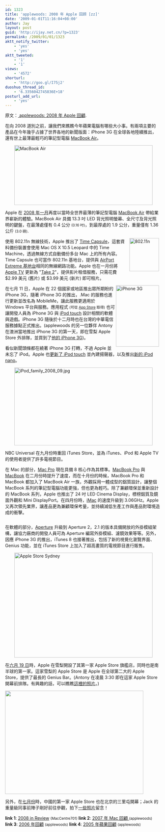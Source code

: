 ```yaml
---
id: 1323
title: 'applewoods: 2008 年 Apple 回顾 [zz]'
date: '2009-01-01T11:16:04+08:00'
author: Jay
layout: post
guid: 'http://ijay.net.cn/?p=1323'
permalink: /2009/01/01/1323
aktt_notify_twitter:
    - 'yes'
    - 'yes'
aktt_tweeted:
    - '1'
    - '1'
views:
    - '4572'
shorturl:
    - 'http://goo.gl/I75j2'
duoshuo_thread_id:
    - '6.3356042745836E+18'
posturl_add_url:
    - 'yes'
---
```


原文：<a href="http://applewoods.org/archives/2008/12/2008_in_review.php"> applewoods: 2008 年 Apple 回顧</a>.

在向 2008 道別之前，讓我們來瞧瞧今年蘋果電腦有哪些大小事。有兩項主要的產品在今年幾乎占據了世界各地的新聞版面：iPhone 3G 在全球各地陸續推出，還有世上最薄最輕巧的筆記型電腦 <a href="http://www.apple.com/shop/buy-mac/macbook-air?afid=p201%7C2602172&amp;cid=AOS-US-AFFC-CPU">MacBook Air</a>。

<img src="http://mac.sillydog.org/archives/pic/MacBookAir.jpg" alt="MacBook Air" hspace="30" width="450" height="195" />

Apple 在 <a href="http://applewoods.org/archives/2008/01/macbookair.php">2008 年一月</a>再度以當時全世界最薄的筆記型電腦 <a href="http://www.apple.com/shop/buy-mac/macbook-air?afid=p201%7C2602172&amp;cid=AOS-US-AFFC-CPU">MacBook Air</a> 帶給業界嶄新的體驗。MacBook Air 具備 13.3 吋 LED 背光照明螢幕、全尺寸及背光照明的鍵盤，在最薄處僅有 0.4 公分 <small>(0.16 吋)</small>，到最厚處的 1.9 公分，重量僅有 1.36 公斤 <small>(3.0 磅)</small>.
<div id="more" class="entry-more">

<img src="http://mac.sillydog.org/archives/pic/wireless_80211n.png" alt="802.11n" hspace="3" width="96" height="108" align="right" />使用 802.11n 無線技術，Apple 推出了 <a href="http://store.apple.com/us/browse/home/shop_ipod/family/apple_tv?afid=p201%7C2602172&amp;cid=AOS-US-AFFC-ATV">Time Capsule</a>，這套資料備份裝置會使用 Mac OS X 10.5 Leopard 中的 Time Machine，透過無線方式自動備份多台 Mac 上的所有內容。Time Capsule 也可當作 802.11n 基地台，提供與 <a href="http://store.apple.com/us/product/MD031/AirPort-Extreme?afid=p201%7C2602172&amp;cid=AOS-US-AFF-Launch_0309">AirPort Extreme 基地台</a>相同的無線網路功能。Apple 也在一月份將 <a href="http://store.apple.com/us/browse/home/shop_ipod/family/apple_tv?afid=p201%7C2602172&amp;cid=AOS-US-AFFC-ATV">Apple TV</a> 更新為 "<a href="http://applewoods.org/archives/2008/01/appletv.php">Take 2</a>"，提供影片租借服務，只需花費 $2.99 美元 (舊片) 或 $3.99 美元 (新片) 即可租片。

<img src="http://ant.sillydog.org/blog/pic/iphone_3g_black_140.jpg" alt="iPhone 3G" hspace="3" width="140" height="200" align="right" />在七月 11 日，Apple 在 22 個國家或地區推出眾所期盼的 iPhone 3G，隨著 iPhone 3G 的推出，.Mac 的服務也進行更新並改名為 MobileMe，讓此服務更適用於 Windows 平台與服務。應用程式 <small>(可從 <a href="http://phobos.apple.com/WebObjects/MZStore.woa/wa/viewGenre?id=36&amp;mt=8">App Store</a> 取得)</small> 也可讓開發人員為 iPhone 3G 與 <a href="http://store.apple.com/us/browse/home/shop_ipod/family/ipod_touch?afid=p201%7C2602172&amp;cid=AOS-US-AFF-DADS">iPod touch</a> 設計相關的軟體與遊戲。iPhone 3G 隨後於十二月時也在台灣的中華電信服務據點正式推出。(applewoods 的另一位夥伴 Antony 在澳洲當地推出 iPhone 3G 的第一天，即在雪梨 Apple Store 外排隊，並買到了<a href="http://applewoods.org/archives/2008/07/iphone_3g.php">他的 iPhone 3G</a>)。

看似新聞頭條都在繞著 iPhone 3G 打轉，不過 Apple 並未忘了 iPod。Apple 也<a href="http://applewoods.org/archives/2008/09/new_ipod_touch_with_speakers.php">更新了 iPod touch</a> 並內建揚聲器，以及推出<a href="http://applewoods.org/archives/2008/09/new_ipod_nano.php">新的 iPod nano</a>。

<img src="http://mac.sillydog.org/archives/pic/iPod_family_2008_09.jpg" border="0" alt="iPod_family_2008_09.jpg" hspace="30" width="450" height="254" />

NBC Universal 在九月份時重回 iTunes Store，並為 iTunes、iPod 和 Apple TV 的使用者提供了許多電視節目。

在 Mac 的部分，<a href="http://store.apple.com/us/browse/home/shop_mac/family/mac_pro?afid=p201%7C2602172&amp;cid=AOS-US-AFF-Launch_0309">Mac Pro</a> 現在具備 8 核心作為其標準。<a href="http://store.apple.com/us/browse/campaigns/back_to_school?afid=p201%7C2602172&amp;cid=AOS-US-AFFE-BTS11">MacBook Pro</a> 與 <a href="http://store.apple.com/us/browse/home/shop_mac">MacBook</a> 在二月份時提升了速度，而在十月份的時候，MacBook Pro 和 MacBook 都加入了 MacBook Air 一族，外觀採用一體成型的鋁質設計，讓整個 MacBook 系列的筆記型電腦功能更強，但也更為輕巧。除了兼顧環保並重新設計的 MacBook 系列，Apple 也推出了 24 吋 LED Cinema Display，標榜鋁質及鏡面外觀和 Mini DisplayPort。在四月份時，<a href="http://store.apple.com/us/browse/home/shop_mac/family/imac?afid=p201%7C2602172&amp;cid=AOS-US-AFF-Launch_0309">iMac</a> 的速度升級到 3.06GHz。Apple 又再次領先業界，讓產品更為兼顧環保考量，並持續減低生產工作與產品對環境造成的衝擊。

<img src="http://mac.sillydog.org/archives/pic/macbook_family_200810.jpg" alt="" />

在軟體的部分，<a href="http://store.apple.com/us_smb_78313/product/MB957?afid=p201%7C2602172&amp;cid=AOS-US-AFFB-BTB">Aperture</a> 升級到 Aperture 2，2.1 的版本具備開放的外掛模組架構，讓協力廠商的開發人員可為 Aperture 編寫外掛模組、濾鏡效果等等。另外，因應 iPhone 3G 的推出，iTunes 8 也接著推出，包括了新的視覺化瀏覽界面、Genius 功能，並在 iTunes Store 上加入了超高畫質的電視節目進行販售。

<img src="http://ant.sillydog.org/blog/pic/AppleStoreSydney_apple.jpg" alt="Apple Store Sydney" hspace="30" width="450" height="342" />

在<a href="http://applewoods.org/archives/2008/06/apple_store_sydney.php">六月 19 日</a>時，Apple 在雪梨開設了其第一家 Apple Store 旗艦店，同時也是南半球的第一家。這家雪梨的 Apple Store 是 Apple 在全球第二大的 Apple Store，提供了最長的 Genius Bar。(Antony 在凌晨 3:30 即在這家 Apple Store 開幕前排隊。有興趣的話，可以瞧瞧<a href="http://ant.sillydog.org/blog/2008/002538.php">這裡的照片</a>。)

<img src="http://applewoods.org/archives/pic/beijing_apple_store.jpg" alt="" width="450" height="337" />

另外，在<a href="http://applewoods.org/archives/2008/07/apple_store_in_beijing.php">七月份</a>時，中國的第一家 Apple Store 也在北京的三里屯開幕；Jack 的重量級同事前陣子剛好前往參觀，拍下<a href="http://www.flickr.com/photos/rayyu/sets/72157611774867831/" target="_blank" rel="noopener">一些照片</a>留念！

<strong>link 1</strong>: <a href="http://mac.sillydog.org/archives/002802.php">2008 in Review</a> <small>(MacCentre701)</small>
<strong>link 2</strong>: <a class="html" href="http://applewoods.org/archives/2007/12/2007_in_review.php"> 2007 年 Mac 回顧 </a> <small>(applewoods)</small>
<strong>link 3</strong>: <a class="html" href="http://applewoods.org/archives/2006/12/2006_in_review.php">2006 年回顧</a> <small>(applewoods)</small>
<strong>link 4</strong>: <a href="http://applewoods.org/archives/2005/12/year2005_review.php">2005 年蘋果回顧</a> <small>(applewoods)</small></div>